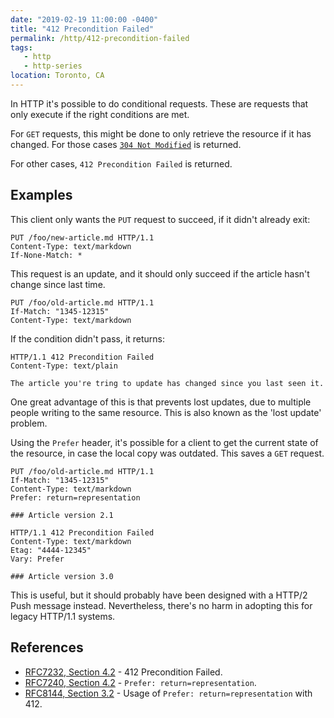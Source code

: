 ```yaml
---
date: "2019-02-19 11:00:00 -0400"
title: "412 Precondition Failed"
permalink: /http/412-precondition-failed
tags:
   - http
   - http-series
location: Toronto, CA
---
```


In HTTP it's possible to do conditional requests. These are requests that only
execute if the right conditions are met.

For `GET` requests, this might be done to only retrieve the resource if it has
changed. For those cases [`304 Not Modified`][2] is returned.

For other cases, `412 Precondition Failed` is returned.

Examples
--------

This client only wants the `PUT` request to succeed, if it didn't already
exit:

```http
PUT /foo/new-article.md HTTP/1.1
Content-Type: text/markdown
If-None-Match: *
```

This request is an update, and it should only succeed if the article hasn't
change since last time.

```http
PUT /foo/old-article.md HTTP/1.1
If-Match: "1345-12315"
Content-Type: text/markdown
```

If the condition didn't pass, it returns:

```http
HTTP/1.1 412 Precondition Failed
Content-Type: text/plain

The article you're tring to update has changed since you last seen it.
```

One great advantage of this is that prevents lost updates, due to multiple
people writing to the same resource. This is also known as the 'lost update'
problem.

Using the `Prefer` header, it's possible for a client to get the current
state of the resource, in case the local copy was outdated. This saves a `GET`
request.

```http
PUT /foo/old-article.md HTTP/1.1
If-Match: "1345-12315"
Content-Type: text/markdown
Prefer: return=representation

### Article version 2.1
```

```http
HTTP/1.1 412 Precondition Failed
Content-Type: text/markdown
Etag: "4444-12345"
Vary: Prefer

### Article version 3.0
```

This is useful, but it should probably have been designed with a HTTP/2 Push
message instead. Nevertheless, there's no harm in adopting this for legacy
HTTP/1.1 systems.


References
----------

* [RFC7232, Section 4.2][1] - 412 Precondition Failed.
* [RFC7240, Section 4.2][4] - `Prefer: return=representation`.
* [RFC8144, Section 3.2][3] - Usage of `Prefer: return=representation` with 412.

[1]: https://tools.ietf.org/html/rfc7232#section-4.2 "412 Precondition Failed"
[2]: /http/304-not-modified "304 Not Modified"
[3]: https://tools.ietf.org/html/rfc8144#section-3.2 "Unsuccessful Conditional State-Changing Requests"
[4]: https://tools.ietf.org/html/rfc7240#section-4.2
